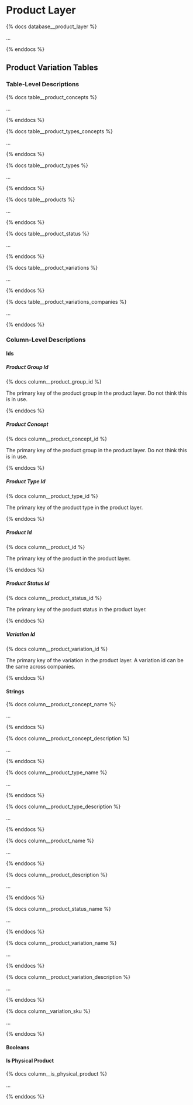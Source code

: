 # Product Layer

{% docs database__product_layer %}

...

{% enddocs %}

## Product Variation Tables

### Table-Level Descriptions

{% docs table__product_concepts %}

...

{% enddocs %}

{% docs table__product_types_concepts %}

...

{% enddocs %}

{% docs table__product_types %}

...

{% enddocs %}

{% docs table__products %}

...

{% enddocs %}

{% docs table__product_status %}

...

{% enddocs %}

{% docs table__product_variations %}

...

{% enddocs %}

{% docs table__product_variations_companies %}

...

{% enddocs %}


### Column-Level Descriptions

#### Ids
##### Product Group Id
{% docs column__product_group_id %}

The primary key of the product group in the product layer. Do not think this is in use.

{% enddocs %}

##### Product Concept
{% docs column__product_concept_id %}

The primary key of the product group in the product layer. Do not think this is in use.

{% enddocs %}

##### Product Type Id
{% docs column__product_type_id %}

The primary key of the product type in the product layer.

{% enddocs %}

##### Product Id
{% docs column__product_id %}

The primary key of the product in the product layer.

{% enddocs %}

##### Product Status Id
{% docs column__product_status_id %}

The primary key of the product status in the product layer.

{% enddocs %}

##### Variation Id

{% docs column__product_variation_id %}

The primary key of the variation in the product layer. A variation id can be the same across companies.

{% enddocs %}

#### Strings

{% docs column__product_concept_name %}

...

{% enddocs %}

{% docs column__product_concept_description %}

...

{% enddocs %}

{% docs column__product_type_name %}

...

{% enddocs %}

{% docs column__product_type_description %}

...

{% enddocs %}

{% docs column__product_name %}

...

{% enddocs %}

{% docs column__product_description %}

...

{% enddocs %}

{% docs column__product_status_name %}

...

{% enddocs %}

{% docs column__product_variation_name %}

...

{% enddocs %}

{% docs column__product_variation_description %}

...

{% enddocs %}

{% docs column__variation_sku %}

...

{% enddocs %}

#### Booleans

#### Is Physical Product

{% docs column__is_physical_product %}

...

{% enddocs %}